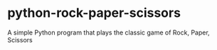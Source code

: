 # python-rock-paper-scissors
A simple Python program that plays the classic game of Rock, Paper, Scissors
